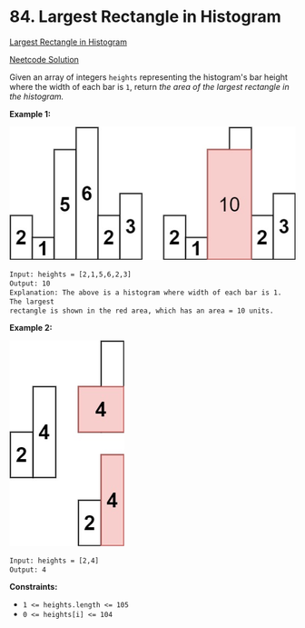 # 84. Largest Rectangle in Histogram

[Largest Rectangle in Histogram](https://leetcode.com/problems/largest-rectangle-in-histogram/description/)

[Neetcode Solution](https://www.youtube.com/watch?v=zx5Sw9130L0)

Given an array of integers `heights` representing the histogram's bar height
where the width of each bar is `1`, return <em>the area of the largest rectangle
in the histogram.</em>

**Example 1:**

<img src="./largest_rectangle_in_histogram_01.jpg" />

```
Input: heights = [2,1,5,6,2,3]
Output: 10
Explanation: The above is a histogram where width of each bar is 1. The largest
rectangle is shown in the red area, which has an area = 10 units.
```

**Example 2:**

<img src="./largest_rectangle_in_histogram_02.jpg" />

```
Input: heights = [2,4]
Output: 4
```

**Constraints:**

- `1 <= heights.length <= 105`
- `0 <= heights[i] <= 104`
